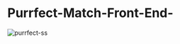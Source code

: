 # Purrfect-Match-Front-End-
![purrfect-ss](https://user-images.githubusercontent.com/52608497/88471822-0739e700-cf2b-11ea-9de4-d7bbc48ed4ca.PNG)
